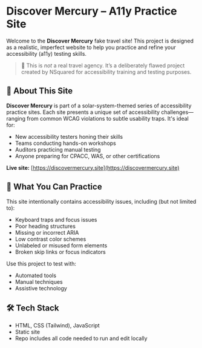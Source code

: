 # Discover Mercury – A11y Practice Site

Welcome to the **Discover Mercury** fake travel site! This project is designed as a realistic, imperfect website to help you practice and refine your accessibility (a11y) testing skills.

> 🚀 This is *not* a real travel agency. It’s a deliberately flawed project created by NSquared for accessibility training and testing purposes.

## 🔎 About This Site

**Discover Mercury** is part of a solar-system-themed series of accessibility practice sites. Each site presents a unique set of accessibility challenges—ranging from common WCAG violations to subtle usability traps. It's ideal for:

- New accessibility testers honing their skills
- Teams conducting hands-on workshops
- Auditors practicing manual testing
- Anyone preparing for CPACC, WAS, or other certifications

**Live site:** [https://discovermercury.site](https://discovermercury.site)

## 🧪 What You Can Practice

This site intentionally contains accessibility issues, including (but not limited to):

- Keyboard traps and focus issues
- Poor heading structures
- Missing or incorrect ARIA
- Low contrast color schemes
- Unlabeled or misused form elements
- Broken skip links or focus indicators

Use this project to test with:
- Automated tools
- Manual techniques
- Assistive technology

## 🛠️ Tech Stack

- HTML, CSS (Tailwind), JavaScript
- Static site
- Repo includes all code needed to run and edit locally

